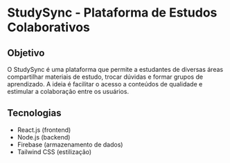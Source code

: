# StudySync - Plataforma de Estudos Colaborativos  

## Objetivo  
O StudySync é uma plataforma que permite a estudantes de diversas áreas compartilhar materiais de estudo, trocar dúvidas e formar grupos de aprendizado. A ideia é facilitar o acesso a conteúdos de qualidade e estimular a colaboração entre os usuários.  

## Tecnologias  
- React.js (frontend)  
- Node.js (backend)  
- Firebase (armazenamento de dados)  
- Tailwind CSS (estilização)
